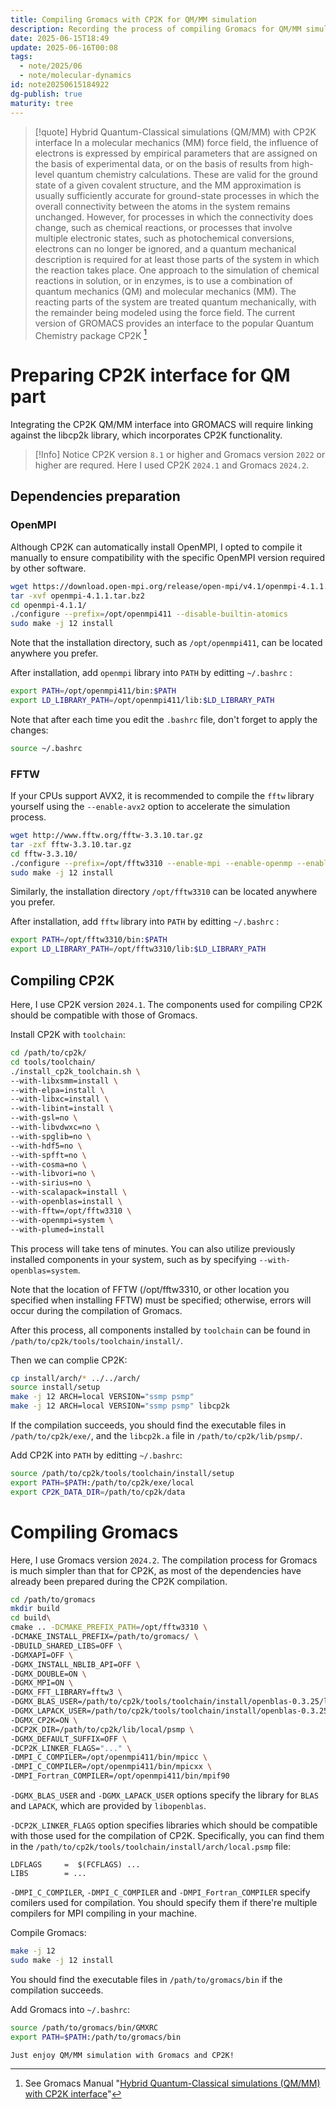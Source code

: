 ```yaml
---
title: Compiling Gromacs with CP2K for QM/MM simulation
description: Recording the process of compiling Gromacs for QM/MM simulation with CP2K
date: 2025-06-15T18:49
update: 2025-06-16T00:08
tags:
  - note/2025/06
  - note/molecular-dynamics
id: note20250615184922
dg-publish: true
maturity: tree
---
```

> [!quote] Hybrid Quantum-Classical simulations (QM/MM) with CP2K interface
> In a molecular mechanics (MM) force field, the influence of electrons is expressed by empirical parameters that are assigned on the basis of experimental data, or on the basis of results from high-level quantum chemistry calculations. These are valid for the ground state of a given covalent structure, and the MM approximation is usually sufficiently accurate for ground-state processes in which the overall connectivity between the atoms in the system remains unchanged. However, for processes in which the connectivity does change, such as chemical reactions, or processes that involve multiple electronic states, such as photochemical conversions, electrons can no longer be ignored, and a quantum mechanical description is required for at least those parts of the system in which the reaction takes place. One approach to the simulation of chemical reactions in solution, or in enzymes, is to use a combination of quantum mechanics (QM) and molecular mechanics (MM). The reacting parts of the system are treated quantum mechanically, with the remainder being modeled using the force field. The current version of GROMACS provides an interface to the popular Quantum Chemistry package CP2K [^1]

# Preparing CP2K interface for QM part
Integrating the CP2K QM/MM interface into GROMACS will require linking against the libcp2k library, which incorporates CP2K functionality.

> [!Info] Notice
> CP2K version `8.1` or higher and Gromacs version `2022` or higher are requred. Here I used CP2K `2024.1` and Gromacs `2024.2`.

## Dependencies preparation
### OpenMPI
Although CP2K can automatically install OpenMPI, I opted to compile it manually to ensure compatibility with the specific OpenMPI version required by other software.

```bash
wget https://download.open-mpi.org/release/open-mpi/v4.1/openmpi-4.1.1.tar.bz2
tar -xvf openmpi-4.1.1.tar.bz2
cd openmpi-4.1.1/
./configure --prefix=/opt/openmpi411 --disable-builtin-atomics
sudo make -j 12 install
```

Note that the installation directory, such as `/opt/openmpi411`, can be located anywhere you prefer.

After installation, add `openmpi` library into `PATH` by editting `~/.bashrc` :
``` bash ~/.bashrc
export PATH=/opt/openmpi411/bin:$PATH
export LD_LIBRARY_PATH=/opt/openmpi411/lib:$LD_LIBRARY_PATH
```

Note that after each time you edit the `.bashrc` file, don't forget to apply the changes:
```bash
source ~/.bashrc
```

### FFTW
If your CPUs support AVX2, it is recommended to compile the `fftw` library yourself using the `--enable-avx2` option to accelerate the simulation process.

``` bash
wget http://www.fftw.org/fftw-3.3.10.tar.gz
tar -zxf fftw-3.3.10.tar.gz
cd fftw-3.3.10/
./configure --prefix=/opt/fftw3310 --enable-mpi --enable-openmp --enable-sse2 --enable-avx --enable-float --enable-shared --enable-avx2
sudo make -j 12 install
```

Similarly, the installation directory `/opt/fftw3310` can be located anywhere you prefer.

After installation, add `fftw` library into `PATH` by editting `~/.bashrc` :
``` bash ~/.bashrc
export PATH=/opt/fftw3310/bin:$PATH
export LD_LIBRARY_PATH=/opt/fftw3310/lib:$LD_LIBRARY_PATH
```

## Compiling CP2K
Here, I use CP2K version `2024.1`. The components used for compiling CP2K should be compatible with those of Gromacs.

Install CP2K with `toolchain`:
``` bash
cd /path/to/cp2k/
cd tools/toolchain/
./install_cp2k_toolchain.sh \
--with-libxsmm=install \
--with-elpa=install \
--with-libxc=install \
--with-libint=install \
--with-gsl=no \
--with-libvdwxc=no \
--with-spglib=no \
--with-hdf5=no \
--with-spfft=no \
--with-cosma=no \
--with-libvori=no \
--with-sirius=no \
--with-scalapack=install \
--with-openblas=install \
--with-fftw=/opt/fftw3310 \
--with-openmpi=system \
--with-plumed=install
```

This process will take tens of minutes. You can also utilize previously installed components in your system, such as by specifying `--with-openblas=system`.

Note that the location of FFTW (/opt/fftw3310, or other location you specified when installing FFTW) must be specified; otherwise, errors will occur during the compilation of Gromacs.

After this process, all components installed by `toolchain` can be found in `/path/to/cp2k/tools/toolchain/install/`.

Then we can complie CP2K:
``` bash
cp install/arch/* ../../arch/
source install/setup
make -j 12 ARCH=local VERSION="ssmp psmp"
make -j 12 ARCH=local VERSION="ssmp psmp" libcp2k
```

If the compilation succeeds, you should find the executable files in `/path/to/cp2k/exe/`, and the `libcp2k.a` file in `/path/to/cp2k/lib/psmp/`.

Add CP2K into `PATH` by editting `~/.bashrc`:
```bash ~/.bashrc
source /path/to/cp2k/tools/toolchain/install/setup
export PATH=$PATH:/path/to/cp2k/exe/local
export CP2K_DATA_DIR=/path/to/cp2k/data
```

# Compiling Gromacs
Here, I use Gromacs version `2024.2`. The compilation process for Gromacs is much simpler than that for CP2K, as most of the dependencies have already been prepared during the CP2K compilation.

``` bash
cd /path/to/gromacs
mkdir build
cd build\
cmake .. -DCMAKE_PREFIX_PATH=/opt/fftw3310 \
-DCMAKE_INSTALL_PREFIX=/path/to/gromacs/ \
-DBUILD_SHARED_LIBS=OFF \
-DGMXAPI=OFF \
-DGMX_INSTALL_NBLIB_API=OFF \
-DGMX_DOUBLE=ON \
-DGMX_MPI=ON \
-DGMX_FFT_LIBRARY=fftw3 \
-DGMX_BLAS_USER=/path/to/cp2k/tools/toolchain/install/openblas-0.3.25/lib/libopenblas.so \
-DGMX_LAPACK_USER=/path/to/cp2k/tools/toolchain/install/openblas-0.3.25/lib/libopenblas.so \
-DGMX_CP2K=ON \
-DCP2K_DIR=/path/to/cp2k/lib/local/psmp \
-DGMX_DEFAULT_SUFFIX=OFF \
-DCP2K_LINKER_FLAGS="..." \
-DMPI_C_COMPILER=/opt/openmpi411/bin/mpicc \
-DMPI_C_COMPILER=/opt/openmpi411/bin/mpicxx \
-DMPI_Fortran_COMPILER=/opt/openmpi411/bin/mpif90
```

`-DGMX_BLAS_USER` and `-DGMX_LAPACK_USER` options specify the library for `BLAS` and `LAPACK`, which are provided by `libopenblas`.

`-DCP2K_LINKER_FLAGS` option specifies libraries which should be compatible with those used for the compilation of CP2K. Specifically, you can find them in the `/path/to/cp2k/tools/toolchain/install/arch/local.psmp` file:
```
LDFLAGS     =  $(FCFLAGS) ...
LIBS        = ...
```

`-DMPI_C_COMPILER`, `-DMPI_C_COMPILER` and `-DMPI_Fortran_COMPILER` specify comilers used for compilation. You should specify them if there're multiple compilers for MPI compiling in your machine.

Compile Gromacs:
```bash
make -j 12
sudo make -j 12 install
```

You should find the executable files in `/path/to/gromacs/bin` if the compilation succeeds.

Add Gromacs into `~/.bashrc`:
```bash
source /path/to/gromacs/bin/GMXRC
export PATH=$PATH:/path/to/gromacs/bin
```

```poetry
Just enjoy QM/MM simulation with Gromacs and CP2K!
```

[^1]: See Gromacs Manual "[Hybrid Quantum-Classical simulations (QM/MM) with CP2K interface](https://manual.gromacs.org/current/reference-manual/special/qmmm.html)"